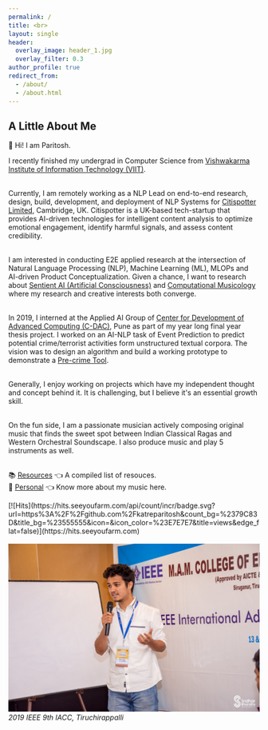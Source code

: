 ```yaml
---
permalink: /
title: <br>
layout: single
header:
  overlay_image: header_1.jpg
  overlay_filter: 0.3
author_profile: true
redirect_from:
  - /about/
  - /about.html
---
```

## A Little About Me

<p align="justify">
  
👋 Hi! I am Paritosh. 

I recently finished my undergrad in Computer Science from <a href="http://www.viit.ac.in/">Vishwakarma Institute of Information Technology (VIIT)</a>.<br><br> 

Currently, I am remotely working as a NLP Lead on end-to-end research, design, build, development, and deployment of NLP Systems for <a href = "http://citispotter.com/"> Citispotter Limited</a>, Cambridge, UK. Citispotter is a UK-based tech-startup that provides AI-driven technologies for intelligent content analysis to optimize emotional engagement, identify harmful signals, and assess content credibility.<br><br> 

I am interested in conducting E2E applied research at the intersection of Natural Language Processing (NLP), Machine Learning (ML), MLOPs and AI-driven Product Conceptualization. Given a chance, I want to research about <a href="https://en.wikipedia.org/wiki/Artificial_consciousness">Sentient AI (Artificial Consciousness)</a> and <a href = "https://en.wikipedia.org/wiki/Computational_musicology">Computational Musicology</a> where my research and creative interests both converge.<br><br>

In 2019, I interned at the Applied AI Group of <a href = "https://www.cdac.in/">Center for Development of Advanced Computing (C-DAC)</a>, Pune as part of my year long final year thesis project. I worked on an AI-NLP task of Event Prediction to predict potential crime/terrorist activities form unstructured textual corpora. The vision was to design an algorithm and build a working prototype to demonstrate a <a href = "https://en.wikipedia.org/wiki/Pre-crime">Pre-crime Tool</a>.<br><br>

Generally, I enjoy working on projects which have my independent thought and concept behind it. It is challenging, but I believe it's an essential growth skill.<br><br>

On the fun side, I am a passionate musician actively composing original music that finds the sweet spot between Indian Classical Ragas and Western Orchestral Soundscape. I also produce music and play 5 instruments as well.<br><br>     

📚 <a href = "https://katreparitosh.github.io/resources/">Resources</a> 👈 A compiled list of resouces.<br>
🎹 <a href = "https://katreparitosh.github.io/personal/">Personal</a>   👈 Know more about my music here.<br>  
</p>
[![Hits](https://hits.seeyoufarm.com/api/count/incr/badge.svg?url=https%3A%2F%2Fgithub.com%2Fkatreparitosh&count_bg=%2379C83D&title_bg=%23555555&icon=&icon_color=%23E7E7E7&title=views&edge_flat=false)](https://hits.seeyoufarm.com)
<br><br>
<img src = "/images/IEEE Talk.jpg">
<i>2019 IEEE 9th IACC, Tiruchirappalli<i>


